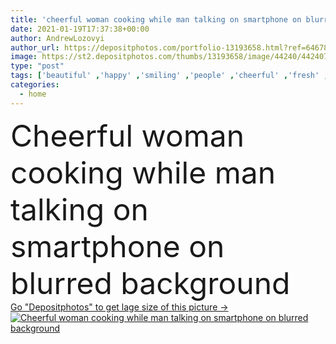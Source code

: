 ```yaml
---
title: 'cheerful woman cooking while man talking on smartphone on blurred background'
date: 2021-01-19T17:37:38+00:00
author: AndrewLozovyi
author_url: https://depositphotos.com/portfolio-13193658.html?ref=64678756
image: https://st2.depositphotos.com/thumbs/13193658/image/44240/442407942/api_thumb_450.jpg?forcejpeg=true
type: "post"
tags: ['beautiful' ,'happy' ,'smiling' ,'people' ,'cheerful' ,'fresh' ,'caucasian' ,'knife' ,'food' ,'kitchen' ,'preparation' ,'cup' ,'tasty' ,'delicious' ,'recipe' ,'man' ,'technology' ,'coffee' ,'drink' ,'cook' ,'prepare' ,'emotion' ,'blur' ,'vegetables' ,'home' ,'couple' ,'beverage' ,'woman' ,'cellphone' ,'device' ,'mobile' ,'phone' ,'talk' ,'lettuce' ,'together' ,'indoors' ,'ingredients' ,'attractive' ,'handsome' ,'relationship' ,'smartphone' ,'boyfriend' ,'girlfriend' ,'cutting board' ,'chopping board' ,'cherry tomatoes' ]
categories: 
  - home
---
```

<div aling="center">
            <font size="60"> Cheerful woman cooking while man talking on smartphone on blurred background</font>   
</div>
<div>
    <a href='https://depositphotos.com/442407942/stock-photo-cheerful-woman-cooking-while-man.html?ref=64678756' target=_blank > Go "Depositphotos" to get lage size of this picture ->
        <img href='https://depositphotos.com/442407942/stock-photo-cheerful-woman-cooking-while-man.html?ref=64678756' src='https://st2.depositphotos.com/13193658/44240/i/950/depositphotos_442407942-stock-photo-cheerful-woman-cooking-while-man.jpg?forcejpeg=true' alt='Cheerful woman cooking while man talking on smartphone on blurred background' >
    </a>
</div>
